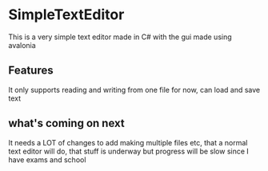 # SimpleTextEditor

This is a very simple text editor made in C# with the gui made using avalonia

## Features

It only supports reading and  writing from one file for now, can load and save text

## what's coming on next

It needs a LOT  of changes to add making multiple files etc, 
that a normal text editor will do, that stuff is underway but progress will be slow since I have exams and school
